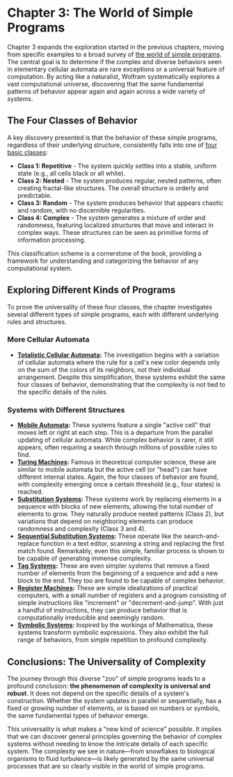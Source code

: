 # Chapter 3: The World of Simple Programs

Chapter 3 expands the exploration started in the previous chapters, moving from specific examples to a broad survey of [the world of simple programs](annotation:the-world-of-simple-programs). The central goal is to determine if the complex and diverse behaviors seen in elementary cellular automata are rare exceptions or a universal feature of computation. By acting like a naturalist, Wolfram systematically explores a vast computational universe, discovering that the same fundamental patterns of behavior appear again and again across a wide variety of systems.

## The Four Classes of Behavior

A key discovery presented is that the behavior of these simple programs, regardless of their underlying structure, consistently falls into one of [four basic classes](annotation:four-classes-of-behavior):

- **Class 1: Repetitive** - The system quickly settles into a stable, uniform state (e.g., all cells black or all white).
- **Class 2: Nested** - The system produces regular, nested patterns, often creating fractal-like structures. The overall structure is orderly and predictable.
- **Class 3: Random** - The system produces behavior that appears chaotic and random, with no discernible regularities.
- **Class 4: Complex** - The system generates a mixture of order and randomness, featuring localized structures that move and interact in complex ways. These structures can be seen as primitive forms of information processing.

This classification scheme is a cornerstone of the book, providing a framework for understanding and categorizing the behavior of any computational system.

## Exploring Different Kinds of Programs

To prove the universality of these four classes, the chapter investigates several different types of simple programs, each with different underlying rules and structures.

### More Cellular Automata
- **[Totalistic Cellular Automata](annotation:totalistic-cellular-automata):** The investigation begins with a variation of cellular automata where the rule for a cell's new color depends only on the sum of the colors of its neighbors, not their individual arrangement. Despite this simplification, these systems exhibit the same four classes of behavior, demonstrating that the complexity is not tied to the specific details of the rules.

### Systems with Different Structures
- **[Mobile Automata](annotation:mobile-automata):** These systems feature a single "active cell" that moves left or right at each step. This is a departure from the parallel updating of cellular automata. While complex behavior is rarer, it still appears, often requiring a search through millions of possible rules to find.
- **[Turing Machines](annotation:turing-machines):** Famous in theoretical computer science, these are similar to mobile automata but the active cell (or "head") can have different internal states. Again, the four classes of behavior are found, with complexity emerging once a certain threshold (e.g., four states) is reached.
- **[Substitution Systems](annotation:substitution-systems):** These systems work by replacing elements in a sequence with blocks of new elements, allowing the total number of elements to grow. They naturally produce nested patterns (Class 2), but variations that depend on neighboring elements can produce randomness and complexity (Class 3 and 4).
- **[Sequential Substitution Systems](annotation:sequential-substitution-systems):** These operate like the search-and-replace function in a text editor, scanning a string and replacing the first match found. Remarkably, even this simple, familiar process is shown to be capable of generating immense complexity.
- **[Tag Systems](annotation:tag-systems):** These are even simpler systems that remove a fixed number of elements from the beginning of a sequence and add a new block to the end. They too are found to be capable of complex behavior.
- **[Register Machines](annotation:register-machines):** These are simple idealizations of practical computers, with a small number of registers and a program consisting of simple instructions like "increment" or "decrement-and-jump". With just a handful of instructions, they can produce behavior that is computationally irreducible and seemingly random.
- **[Symbolic Systems](annotation:symbolic-systems):** Inspired by the workings of Mathematica, these systems transform symbolic expressions. They also exhibit the full range of behaviors, from simple repetition to profound complexity.

## Conclusions: The Universality of Complexity

The journey through this diverse "zoo" of simple programs leads to a profound conclusion: **the phenomenon of complexity is universal and robust**. It does not depend on the specific details of a system's construction. Whether the system updates in parallel or sequentially, has a fixed or growing number of elements, or is based on numbers or symbols, the same fundamental types of behavior emerge.

This universality is what makes a "new kind of science" possible. It implies that we can discover general principles governing the behavior of complex systems without needing to know the intricate details of each specific system. The complexity we see in nature—from snowflakes to biological organisms to fluid turbulence—is likely generated by the same universal processes that are so clearly visible in the world of simple programs.